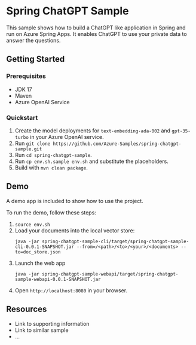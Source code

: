 # Spring ChatGPT Sample

This sample shows how to build a ChatGPT like application in Spring and run on Azure Spring Apps.
It enables ChatGPT to use your private data to answer the questions.

## Getting Started

### Prerequisites

- JDK 17
- Maven
- Azure OpenAI Service

### Quickstart

1. Create the model deployments for `text-embedding-ada-002` and `gpt-35-turbo` in your Azure OpenAI service.
1. Run `git clone https://github.com/Azure-Samples/spring-chatgpt-sample.git`
1. Run `cd spring-chatgpt-sample`.
1. Run `cp env.sh.sample env.sh` and substitute the placeholders.
1. Build with `mvn clean package`.

## Demo

A demo app is included to show how to use the project.

To run the demo, follow these steps:

1. `source env.sh`
1. Load your documents into the local vector store:
   ```shell
   java -jar spring-chatgpt-sample-cli/target/spring-chatgpt-sample-cli-0.0.1-SNAPSHOT.jar --from=/<path>/<to>/<your>/<documents> --to=doc_store.json
   ```
1. Launch the web app
   ```shell
   java -jar spring-chatgpt-sample-webapi/target/spring-chatgpt-sample-webapi-0.0.1-SNAPSHOT.jar
   ```
1. Open `http://localhost:8080` in your browser.

## Resources

- Link to supporting information
- Link to similar sample
- ...
